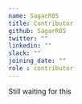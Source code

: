 ```yaml
---
name: SagarR05
title: Contributor
github: SagarR05
twitter: ""
linkedin: ""
slack: ""
joining_date: ""
role : contributor
---
```


Still waiting for this
